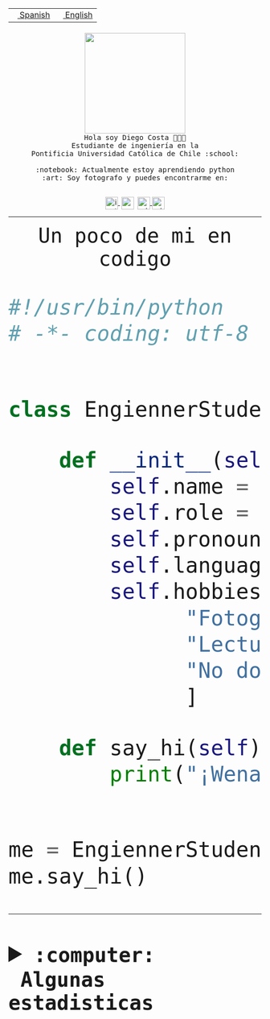 <table border="0"  align="right">
 <tr><td><a href="README.md"><img src="https://upload.wikimedia.org/wikipedia/commons/thumb/8/89/Bandera_de_Espa%C3%B1a.svg/1200px-Bandera_de_Espa%C3%B1a.svg.png" height="10"> Spanish</a></td>
 <td><a href="README.en.md"><img src="https://upload.wikimedia.org/wikipedia/commons/a/a4/Flag_of_the_United_States.svg" height="10"> English</a></td></tr>
</table><br><br><br>


<p align="center">
  <img src="https://github.com/diegocostares/diegocostares/blob/main/Images/aaa2.gif?raw=true" height="200px" weight="200px">
  <br><samp>
    Hola soy Diego Costa 👨🏻‍💻<br>
    Estudiante de ingeniería en la <br>
    Pontificia Universidad Católica de Chile :school:<br>
  <br>
    :notebook: Actualmente estoy aprendiendo python <br>
    :art: Soy fotografo y puedes encontrarme en: <br>
  <br></samp>
  
</p>

<p align="center">
   <a href="https://instagram.com/diegocosta_no" target="blank">
    <img 
    align="center" src="https://cdn.jsdelivr.net/npm/simple-icons@3.0.1/icons/instagram.svg" alt="instagram" height="25px" width="25px" />
  </a>
  <a style="border: 3px solid; color: white;"href="https://t.me/diegocosta_no" target="blank">
  <img
  align="center" alt="Telegram" width="25px" src="https://icons-for-free.com/iconfiles/png/512/Telegram-1324888767380505522.png" />
</a>
<a href="https://api.whatsapp.com/send?phone=56971897835&text=Hola!" target="blank">
  <img
  align="center" alt="wtsp" width="25px" src="https://img.icons8.com/pastel-glyph/2x/whatsapp--v2.png" />
</a>
<a href="https://www.linkedin.com/in/diego-costa-786249213/" target="blank">
  <img
  align="center" alt="wtsp" width="25px" src="https://img.icons8.com/metro/452/linkedin.png" />
</a>

  </a>
</p>

---


<p align="center"><font size="25"><samp>Un poco de mi en codigo</samp></front></p>


```python
#!/usr/bin/python
# -*- coding: utf-8 -*-


class EngiennerStudent:

    def __init__(self):
        self.name = "Diego Costa"
        self.role = "Estudiante"
        self.pronouns = "he/him"
        self.language_spoken = ["es_CL", "en_US"]
        self.hobbies = [
              "Fotografia",
              "Lectura",
              "No dormir",
              ]

    def say_hi(self):
        print("¡Wena mundo!")


me = EngiennerStudent()
me.say_hi()
```
---
<details>
  <summary><b><samp>:computer: &nbsp;Algunas estadisticas</samp></b></summary>
  <br/></p>

<!--START_SECTION:waka-->
![Code Time](http://img.shields.io/badge/Code%20Time-1%2C079%20hrs%2023%20mins-blue)

**Soy nocturno 🦉** 

```text
🌞 Mañana                 54 commits          ░░░░░░░░░░░░░░░░░░░░░░░░░   01.43 % 
🌆 Día                    1233 commits        ████████░░░░░░░░░░░░░░░░░   32.59 % 
🌃 Tarde                  1625 commits        ███████████░░░░░░░░░░░░░░   42.96 % 
🌙 Noche                  871 commits         ██████░░░░░░░░░░░░░░░░░░░   23.02 % 
```
📅 **Soy más productivo los Martes** 

```text
Lunes                    589 commits         ████░░░░░░░░░░░░░░░░░░░░░   15.57 % 
Martes                   661 commits         ████░░░░░░░░░░░░░░░░░░░░░   17.47 % 
Miércoles                466 commits         ███░░░░░░░░░░░░░░░░░░░░░░   12.32 % 
Jueves                   556 commits         ████░░░░░░░░░░░░░░░░░░░░░   14.70 % 
Viernes                  564 commits         ████░░░░░░░░░░░░░░░░░░░░░   14.91 % 
Sábado                   380 commits         ███░░░░░░░░░░░░░░░░░░░░░░   10.04 % 
Domingo                  567 commits         ████░░░░░░░░░░░░░░░░░░░░░   14.99 % 
```


📊 **Esta semana me dediqué a** 

```text
🐱‍💻 Proyectos: 
UbiCate-v2               2 hrs 33 mins       ██████████░░░░░░░░░░░░░░░   41.07 % 
latex-templates          1 hr 17 mins        █████░░░░░░░░░░░░░░░░░░░░   20.84 % 
estocasticos             42 mins             ███░░░░░░░░░░░░░░░░░░░░░░   11.36 % 
2023-1-S4-Grupo2-IA      34 mins             ██░░░░░░░░░░░░░░░░░░░░░░░   09.30 % 
repo-stats               26 mins             ██░░░░░░░░░░░░░░░░░░░░░░░   07.05 % 
```


 Last Updated on 26/06/2023 04:26:43 UTC
<!--END_SECTION:waka-->
  
  

<p align="center"> <img src="https://github-readme-stats.vercel.app/api?username=diegocostares&show_icons=true&theme=ayu-mirage" alt="abhisheknaiidu" /></p>
 
</details>
